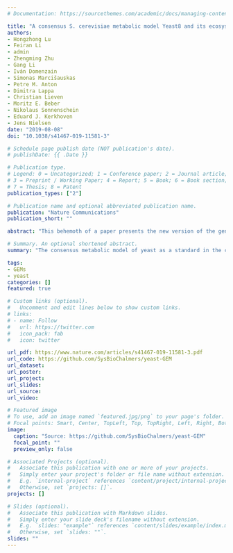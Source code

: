 ```yaml
---
# Documentation: https://sourcethemes.com/academic/docs/managing-content/

title: "A consensus S. cerevisiae metabolic model Yeast8 and its ecosystem for comprehensively probing cellular metabolism"
authors:
- Hongzhong Lu
- Feiran Li
- admin
- Zhengming Zhu
- Gang Li
- Iván Domenzain
- Simonas Marcišauskas
- Petre M. Anton
- Dimitra Lappa
- Christian Lieven
- Moritz E. Beber
- Nikolaus Sonnenschein
- Eduard J. Kerkhoven
- Jens Nielsen
date: "2019-08-08"
doi: "10.1038/s41467-019-11581-3"

# Schedule page publish date (NOT publication's date).
# publishDate: {{ .Date }}

# Publication type.
# Legend: 0 = Uncategorized; 1 = Conference paper; 2 = Journal article;
# 3 = Preprint / Working Paper; 4 = Report; 5 = Book; 6 = Book section;
# 7 = Thesis; 8 = Patent
publication_types: ["2"]

# Publication name and optional abbreviated publication name.
publication: "Nature Communications"
publication_short: ""

abstract: "This behemoth of a paper presents the new version of the genome-scale model (GEM) of _S. cerevisiae_, yeast8, together with a family of models connected to it: an enzyme-constrained version (ecYeast8), a database of protein structures (proYeast8-DB), over a thousand different models representing different _S. cerevisiae_ sequenced strains, and a model of the union (panYeast8) and intersection (coreYeast8) of said strains. I was mainly involved in developing a way of keeping track of continuous changes in the model, with the aid of version control. The result is available at https://github.com/SysBioChalmers/yeast-GEM, and sets a standard on how GEMs can be updated in a simple and reproducible way, without needing to rely in any third-party software and with 100% transparency. I hope that this study will encourage more research groups in the world to transition from the 'traditional' way of working with GEMs, where changes are not tracked and it is hard to figure out the differences between two different versions of the same model, to an open and reproducible workstyle where different people can collaborate together towards better GEMs."

# Summary. An optional shortened abstract.
summary: "The consensus metabolic model of yeast as a standard in the community"

tags:
- GEMs
- yeast
categories: []
featured: true

# Custom links (optional).
#   Uncomment and edit lines below to show custom links.
# links:
# - name: Follow
#   url: https://twitter.com
#   icon_pack: fab
#   icon: twitter

url_pdf: https://www.nature.com/articles/s41467-019-11581-3.pdf
url_code: https://github.com/SysBioChalmers/yeast-GEM
url_dataset:
url_poster:
url_project:
url_slides:
url_source:
url_video:

# Featured image
# To use, add an image named `featured.jpg/png` to your page's folder.
# Focal points: Smart, Center, TopLeft, Top, TopRight, Left, Right, BottomLeft, Bottom, BottomRight.
image:
  caption: "Source: https://github.com/SysBioChalmers/yeast-GEM"
  focal_point: ""
  preview_only: false

# Associated Projects (optional).
#   Associate this publication with one or more of your projects.
#   Simply enter your project's folder or file name without extension.
#   E.g. `internal-project` references `content/project/internal-project/index.md`.
#   Otherwise, set `projects: []`.
projects: []

# Slides (optional).
#   Associate this publication with Markdown slides.
#   Simply enter your slide deck's filename without extension.
#   E.g. `slides: "example"` references `content/slides/example/index.md`.
#   Otherwise, set `slides: ""`.
slides: ""
---
```

